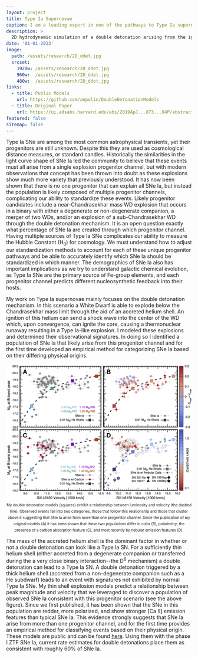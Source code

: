 ```yaml
---
layout: project
title: Type Ia Supernovae
caption: I am a leading expert in one of the pathways to Type Ia supernovae – the double detonation mechanism. In this scenario a White Dwarf is able to explode below the Chandrasekhar mass limit through the aid of an accreted helium shell. An ignition of this helium can send a shock wave into the center of the WD which, upon convergence, can ignite the core, causing a thermonuclear runaway resulting in a Type Ia-like explosion. 
description: >
  2D hydrodynamic simulation of a double detonation arising from the ignition of a thick helium shell [Polin 2020](https://ui.adsabs.harvard.edu/abs/2020PhDT........22P/abstract).
date: '01-01-2023'
image: 
  path: /assets/research/2D_ddet.jpg
  srcset: 
    1920w: /assets/research/2D_ddet.jpg
    960w:  /assets/research/2D_ddet.jpg
    480w:  /assets/research/2D_ddet.jpg
links:
  - title: Public Models
    url: https://github.com/aepolin/DoubleDetonationModels
  - title: Original Paper
    url: https://ui.adsabs.harvard.edu/abs/2019ApJ...873...84P/abstract
featured: false
sitemap: false
---
```

Type Ia SNe are among the most common astrophysical transients, yet their progenitors are still unknown. Despite this they are used as cosmological distance measures, or standard candles. Historically the similarities in the light curve shape of SNe Ia led the community to believe that these events must all arise from a single explosion progenitor channel, but with modern observations that concept has been thrown into doubt as these explosions show much more variety that previously understood. It has now been shown that there is no one progenitor that can explain all SNe Ia, but instead the population is likely composed of multiple progenitor channels, complicating our ability to standardize these events. Likely progenitor candidates include a near-Chandrasekhar mass WD explosion that occurs in a binary with either a degenerate or non-degenerate companion, a merger of two WDs, and/or an explosion of a sub-Chandrasekhar WD through the double detonation mechanism. It is an open question exactly what percentage of SNe Ia are created through which progenitor channel. Having multiple sources of Type Ia SNe complicates our ability to measure the Hubble Constant (H<sub>0</sub>) for cosmology. We must understand how to adjust our standardization methods to account for each of these unique progenitor pathways and be able to accurately identify which SNe Ia should be standardized in which manner. The demographics of SNe Ia also has important implications as we try to understand galactic chemical evolution, as Type Ia SNe are the primary source of Fe-group elements, and each progenitor channel predicts different nucleosynthetic feedback into their hosts.

My work on Type Ia supernovae mainly focuses on the double detonation mechanism. In this scenario a White Dwarf is able to explode below the Chandrasekhar mass limit through the aid of an accreted helium shell. An ignition of this helium can send a shock wave into the center of the WD which, upon convergence, can ignite the core, causing a thermonuclear runaway resulting in a Type Ia-like explosion. I modeled these explosions and determined their observational signatures. In doing so I identified a population of SNe Ia that likely arise from this progenitor channel and for the first time developed an empirical method for categorizing SNe Ia based on their differing physical origins.

<center>
<img src="/assets/research/polinplot.jpg" alt="PolinPlot2019" style="width:150"/>
<span style="font-size: x-small"> My double detonation models (squares) exhibit a relationship between luminosity and velocity (the dashed line). Observed events fall into two categories, those that follow this relationship and those that cluster above it suggesting that SNe Ia arise from more than one progenitor channel. Since the publication of my original models (A) it has been shown that these two populations differ in color (B), polarimitry, the presence of a carbon absorption feature (C), and most recently by nebular emission features (D).</span>
</center>

The mass of the accreted helium shell is the dominant factor in whether or not a double detonation can look like a Type Ia SN. For a sufficiently thin helium shell (either accreted from a degenerate companion or transferred during the a very close binary interaction--the D<sup>6</sup> mechanism) a double detonation can lead to a Type Ia SN. A double detonation triggered by a thick helium shell (accreted from a non-degenerate companion such as a He subdwarf) leads to an event with signatures not exhibited by normal Type Ia SNe. My thin shell explosion models predict a relationship between peak magnitude and velocity that we leveraged to discover a population of observed SNe Ia consistent with this progenitor scenario (see the above figure). Since we first published, it has been shown that the SNe in this population are redder, more polarized, and show stronger [Ca II] emission features than typical SNe Ia. This evidence strongly suggests that SNe Ia arise from more than one progenitor channel, and for the first time provides an empirical method for classifying events based on their physical origin. These models are public and can be found [here](https://github.com/aepolin/DoubleDetonationModels). Using them with the phase I ZTF SNe Ia, current rate estimates for double detonations place them as consistent with roughly 60% of SNe Ia.  
